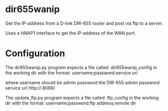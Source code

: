 dir655wanip
===========

Get the IP-address from a D-link DIR-655 router and post via ftp to a server.

Uses a HNAP1 interface to get the IP-address of the WAN port.


Configuration
=============

The dir655wanip.py program expects a file called .dir655wanip_config in the working dir with the format:
  username;password;service url
  
  where username should be admin
        password the DIR-655 admin password
        service url http://<router internal ip>:8099/
        
The update_ftp.py program expects a file called .ftp_config in the working dir with the format:
  username;password;ftp address;remote dir
  
